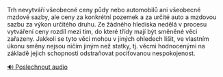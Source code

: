 
Trh nevytváří všeobecné ceny půdy nebo automobilů ani všeobecné mzdové sazby, ale ceny za konkrétní pozemek a za určité auto a mzdovou sazbu za výkon určitého druhu. Ze žádného hlediska nedělá v procesu vytváření ceny rozdíl mezi tím, do které třídy mají být směněné věci zařazeny. Jakkoli se tyto věci mohou v jiných ohledech lišit, ve vlastním úkonu směny nejsou ničím jiným než statky, tj. věcmi hodnocenými na základě jejich schopnosti odstraňovat pociťovanou nespokojenost.

[🔊 Poslechnout audio](/data/7-paragraphs/audio/chapter_72/para_005-Trh-nevytv-veobecn-ceny-pdy-nebo-automobil.mp3)
